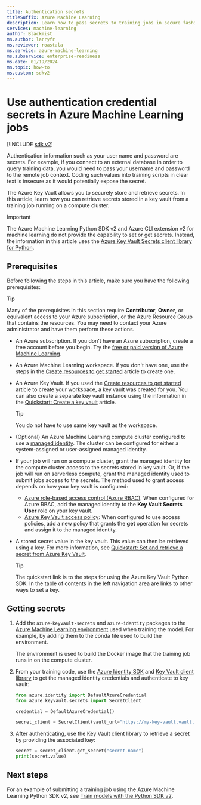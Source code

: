 ```yaml
---
title: Authentication secrets
titleSuffix: Azure Machine Learning
description: Learn how to pass secrets to training jobs in secure fashion using Azure Key Vault.
services: machine-learning
author: Blackmist
ms.author: larryfr
ms.reviewer: roastala
ms.service: azure-machine-learning
ms.subservice: enterprise-readiness
ms.date: 01/19/2024
ms.topic: how-to
ms.custom: sdkv2
---
```


# Use authentication credential secrets in Azure Machine Learning jobs

[!INCLUDE [sdk v2](includes/machine-learning-sdk-v2.md)]

Authentication information such as your user name and password are secrets. For example, if you connect to an external database in order to query training data, you would need to pass your username and password to the remote job context. Coding such values into training scripts in clear text is insecure as it would potentially expose the secret.

The Azure Key Vault allows you to securely store and retrieve secrets. In this article, learn how you can retrieve secrets stored in a key vault from a training job running on a compute cluster.

> [!IMPORTANT]
> The Azure Machine Learning Python SDK v2 and Azure CLI extension v2 for machine learning do not provide the capability to set or get secrets. Instead, the information in this article uses the [Azure Key Vault Secrets client library for Python](/python/api/overview/azure/keyvault-secrets-readme).

## Prerequisites

Before following the steps in this article, make sure you have the following prerequisites:

> [!TIP]
> Many of the prerequisites in this section require __Contributor__, __Owner__, or equivalent access to your Azure subscription, or the Azure Resource Group that contains the resources. You may need to contact your Azure administrator and have them perform these actions.

* An Azure subscription. If you don't have an Azure subscription, create a free account before you begin. Try the [free or paid version of Azure Machine Learning](https://azure.microsoft.com/free/).
 
* An Azure Machine Learning workspace. If you don't have one, use the steps in the [Create resources to get started](quickstart-create-resources.md) article to create one.

* An Azure Key Vault. If you used the [Create resources to get started](quickstart-create-resources.md) article to create your workspace, a key vault was created for you. You can also create a separate key vault instance using the information in the [Quickstart: Create a key vault](/azure/key-vault/general/quick-create-portal) article.

    > [!TIP]
    > You do not have to use same key vault as the workspace.

* (Optional) An Azure Machine Learning compute cluster configured to use a [managed identity](how-to-create-attach-compute-cluster.md?tabs=azure-studio#set-up-managed-identity). The cluster can be configured for either a system-assigned or user-assigned managed identity.

* If your job will run on a compute cluster, grant the managed identity for the compute cluster access to the secrets stored in key vault. Or, if the job will run on serverless compute, grant the managed identity used to submit jobs access to the secrets. The method used to grant access depends on how your key vault is configured:

    * [Azure role-based access control (Azure RBAC)](/azure/key-vault/general/rbac-guide): When configured for Azure RBAC, add the managed identity to the __Key Vault Secrets User__ role on your key vault.
    * [Azure Key Vault access policy](/azure/key-vault/general/assign-access-policy): When configured to use access policies, add a new policy that grants the __get__ operation for secrets and assign it to the managed identity.

* A stored secret value in the key vault. This value can then be retrieved using a key. For more information, see [Quickstart: Set and retrieve a secret from Azure Key Vault](/azure/key-vault/secrets/quick-create-python).

    > [!TIP]
    > The quickstart link is to the steps for using the Azure Key Vault Python SDK. In the table of contents in the left navigation area are links to other ways to set a key.

## Getting secrets

1. Add the `azure-keyvault-secrets` and `azure-identity` packages to the [Azure Machine Learning environment](concept-environments.md) used when training the model. For example, by adding them to the conda file used to build the environment.

    The environment is used to build the Docker image that the training job runs in on the compute cluster.

1. From your training code, use the [Azure Identity SDK](/python/api/overview/azure/identity-readme) and [Key Vault client library](/python/api/overview/azure/keyvault-secrets-readme) to get the managed identity credentials and authenticate to key vault:

    ```python
    from azure.identity import DefaultAzureCredential
    from azure.keyvault.secrets import SecretClient

    credential = DefaultAzureCredential()

    secret_client = SecretClient(vault_url="https://my-key-vault.vault.azure.net/", credential=credential)
    ```

1. After authenticating, use the Key Vault client library to retrieve a secret by providing the associated key:

    ```python
    secret = secret_client.get_secret("secret-name")
    print(secret.value)
    ```

## Next steps

For an example of submitting a training job using the Azure Machine Learning Python SDK v2, see [Train models with the Python SDK v2](how-to-train-sdk.md).
